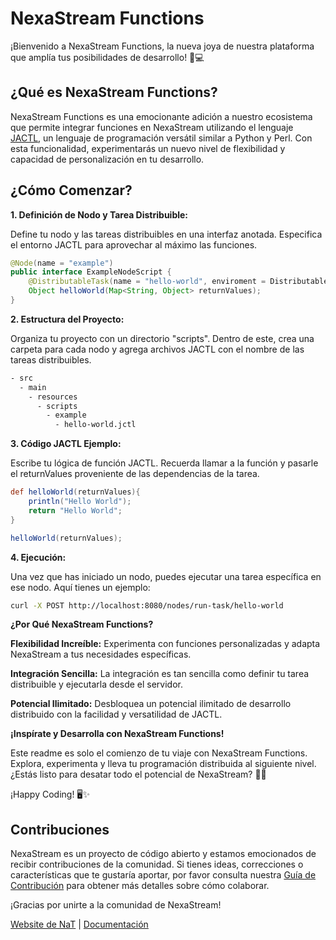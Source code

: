 # NexaStream Functions

¡Bienvenido a NexaStream Functions, la nueva joya de nuestra plataforma que amplía tus posibilidades de desarrollo! 🚀💻

## ¿Qué es NexaStream Functions?
NexaStream Functions es una emocionante adición a nuestro ecosistema que permite integrar funciones en NexaStream utilizando el lenguaje [JACTL](https://jactl.io/), un lenguaje de programación versátil similar a Python y Perl. Con esta funcionalidad, experimentarás un nuevo nivel de flexibilidad y capacidad de personalización en tu desarrollo.

## ¿Cómo Comenzar?
**1. Definición de Nodo y Tarea Distribuible:**

Define tu nodo y las tareas distribuibles en una interfaz anotada. Especifica el entorno JACTL para aprovechar al máximo las funciones.

```java
@Node(name = "example")
public interface ExampleNodeScript {
    @DistributableTask(name = "hello-world", enviroment = DistributableTask.Enviroment.JCTL)
    Object helloWorld(Map<String, Object> returnValues);
}
```
**2. Estructura del Proyecto:**

Organiza tu proyecto con un directorio "scripts". Dentro de este, crea una carpeta para cada nodo y agrega archivos JACTL con el nombre de las tareas distribuibles.
```bash
- src
  - main
    - resources
      - scripts
        - example
          - hello-world.jctl
```
**3. Código JACTL Ejemplo:**

Escribe tu lógica de función JACTL. Recuerda llamar a la función y pasarle el returnValues proveniente de las dependencias de la tarea.

```groovy
def helloWorld(returnValues){
    println("Hello World");
    return "Hello World";
}

helloWorld(returnValues);
```

**4. Ejecución:**

Una vez que has iniciado un nodo, puedes ejecutar una tarea específica en ese nodo. Aquí tienes un ejemplo:
```bash
curl -X POST http://localhost:8080/nodes/run-task/hello-world
```
**¿Por Qué NexaStream Functions?**

**Flexibilidad Increíble:**
Experimenta con funciones personalizadas y adapta NexaStream a tus necesidades específicas.

**Integración Sencilla:**
La integración es tan sencilla como definir tu tarea distribuible y ejecutarla desde el servidor.

**Potencial Ilimitado:**
Desbloquea un potencial ilimitado de desarrollo distribuido con la facilidad y versatilidad de JACTL.

**¡Inspírate y Desarrolla con NexaStream Functions!**

Este readme es solo el comienzo de tu viaje con NexaStream Functions. Explora, experimenta y lleva tu programación distribuida al siguiente nivel. ¿Estás listo para desatar todo el potencial de NexaStream? 🚀🌐

¡Happy Coding! 🖥️✨

## Contribuciones

NexaStream es un proyecto de código abierto y estamos emocionados de recibir contribuciones de la comunidad. Si tienes ideas, correcciones o características que te gustaría aportar, por favor consulta nuestra [Guía de Contribución](CONTRIBUTION.md) para obtener más detalles sobre cómo colaborar.

¡Gracias por unirte a la comunidad de NexaStream!

[Website de NaT](https://www.nattechnologiesagency.com/) | [Documentación](WIKI.md)